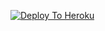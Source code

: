 [![Deploy To Heroku](https://www.herokucdn.com/deploy/button.svg)](https://heroku.com/deploy?template=https://github.com/aditya94139/TXTUPLOADER2.0/tree/main)
